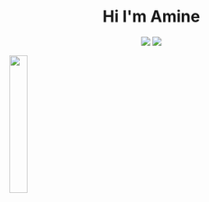 
<h1 align="center">Hi I'm Amine </h1>  <p align="center"> <img src="https://img.shields.io/badge/linkedin-%23017785?style=flat&logo=linkedin&logoColor=white"/></a>  <a href="https://www.linkedin.com/in/amine-dachir-75568a211/"> <a href="https://www.instagram.com/amine_dachir/"><img src="https://img.shields.io/badge/instagram-%23E4415F7style=flat&logo=instagram&logoColor=white"/></a> </p> <img src="https://github.com/https://github.com/aminedachir/https://github.com/aminedachir/blob/master/profile-img.png" alige="right" width="25%"/>
<!--
**aminedachir/Aminedachir** is a ✨ _special_ ✨ repository because its `README.md` (this file) appears on your GitHub profile.

Here are some ideas to get you started:

- 🔭 I’m currently working on ...
- 🌱 I’m currently learning ...
- 👯 I’m looking to collaborate on ...
- 🤔 I’m looking for help with ...
- 💬 Ask me about ...
- 📫 How to reach me: aminedachir
- 😄 Pronouns: ...
- ⚡ Fun fact: ...
-->
